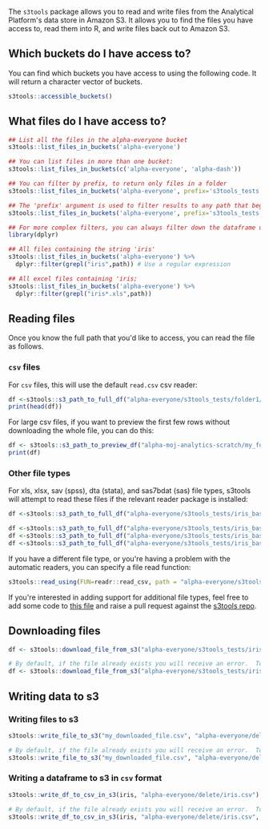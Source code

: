 The `s3tools` package allows you to read and write files from the Analytical Platform's data store in Amazon S3. It allows you to find the files you have access to, read them into R, and write files back out to Amazon S3.

Which buckets do I have access to?
----------------------------------

You can find which buckets you have access to using the following code. It will return a character vector of buckets.

``` r
s3tools::accessible_buckets()
```

What files do I have access to?
-------------------------------

``` r
## List all the files in the alpha-everyone bucket
s3tools::list_files_in_buckets('alpha-everyone')

## You can list files in more than one bucket:
s3tools::list_files_in_buckets(c('alpha-everyone', 'alpha-dash'))

## You can filter by prefix, to return only files in a folder
s3tools::list_files_in_buckets('alpha-everyone', prefix='s3tools_tests')

## The 'prefix' argument is used to filter results to any path that begins with the prefix. 
s3tools::list_files_in_buckets('alpha-everyone', prefix='s3tools_tests', path_only = TRUE)

## For more complex filters, you can always filter down the dataframe using standard R code:
library(dplyr)

## All files containing the string 'iris'
s3tools::list_files_in_buckets('alpha-everyone') %>% 
  dplyr::filter(grepl("iris",path)) # Use a regular expression

## All excel files containing 'iris;
s3tools::list_files_in_buckets('alpha-everyone') %>% 
  dplyr::filter(grepl("iris*.xls",path)) 
```

Reading files
-------------

Once you know the full path that you'd like to access, you can read the file as follows.

### `csv` files

For `csv` files, this will use the default `read.csv` csv reader:

``` r
df <-s3tools::s3_path_to_full_df("alpha-everyone/s3tools_tests/folder1/iris_folder1_1.csv")
print(head(df))
```

For large csv files, if you want to preview the first few rows without downloading the whole file, you can do this:

``` r
df <- s3tools::s3_path_to_preview_df("alpha-moj-analytics-scratch/my_folder/10mb_random.csv")
print(df)
```

### Other file types

For xls, xlsx, sav (spss), dta (stata), and sas7bdat (sas) file types, s3tools will attempt to read these files if the relevant reader package is installed:

``` r
df <-s3tools::s3_path_to_full_df("alpha-everyone/s3tools_tests/iris_base.xlsx")  # Uses readxl if installed, otherwise errors

df <-s3tools::s3_path_to_full_df("alpha-everyone/s3tools_tests/iris_base.sav")  # Uses haven if installed, otherwise errors
df <-s3tools::s3_path_to_full_df("alpha-everyone/s3tools_tests/iris_base.dta")  # Uses haven if installed, otherwise errors
df <-s3tools::s3_path_to_full_df("alpha-everyone/s3tools_tests/iris_base.sas7bdat")  # Uses haven if installed, otherwise errors
```

If you have a different file type, or you're having a problem with the automatic readers, you can specify a file read function:

``` r
s3tools::read_using(FUN=readr::read_csv, path = "alpha-everyone/s3tools_tests/iris_base.csv")
```

If you're interested in adding support for additional file types, feel free to add some code to [this file](https://github.com/moj-analytical-services/s3tools/blob/master/R/s3_parse_methods.R) and raise a pull request against the [s3tools repo](https://github.com/moj-analytical-services/s3tools/).

Downloading files
-----------------

``` r
df <- s3tools::download_file_from_s3("alpha-everyone/s3tools_tests/iris_base.csv", "my_downloaded_file.csv")

# By default, if the file already exists you will receive an error.  To override:
df <- s3tools::download_file_from_s3("alpha-everyone/s3tools_tests/iris_base.csv", "my_downloaded_file.csv", overwrite =TRUE)
```

Writing data to s3
------------------

### Writing files to s3

``` r
s3tools::write_file_to_s3("my_downloaded_file.csv", "alpha-everyone/delete/my_downloaded_file.csv")

# By default, if the file already exists you will receive an error.  To override:
s3tools::write_file_to_s3("my_downloaded_file.csv", "alpha-everyone/delete/my_downloaded_file.csv", overwrite =TRUE)
```

### Writing a dataframe to s3 in `csv` format

``` r
s3tools::write_df_to_csv_in_s3(iris, "alpha-everyone/delete/iris.csv")

# By default, if the file already exists you will receive an error.  To override:
s3tools::write_df_to_csv_in_s3(iris, "alpha-everyone/delete/iris.csv", overwrite =TRUE)
```
